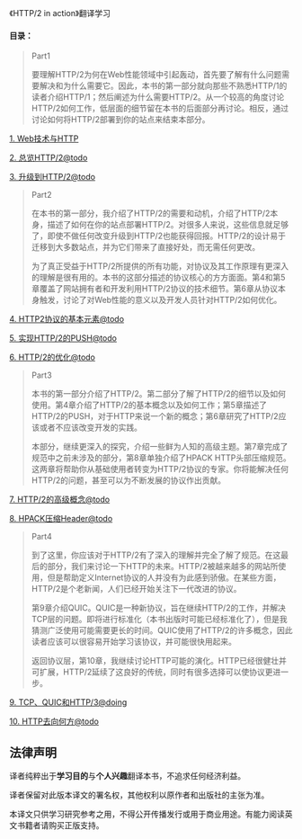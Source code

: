 《HTTP/2 in action》翻译学习

#### 目录：

> Part1
>
> 要理解HTTP/2为何在Web性能领域中引起轰动，首先要了解有什么问题需要解决和为什么需要它。因此，本书的第一部分就向那些不熟悉HTTP/1的读者介绍HTTP/1；然后阐述为什么需要HTTP/2。从一个较高的角度讨论HTTP/2如何工作，低层面的细节留在本书的后面部分再讨论。相反，通过讨论如何将HTTP/2部署到你的站点来结束本部分。

[1. Web技术与HTTP](part1.moving_to_http2/1.web_technologies_and_http.md)

[2. 总览HTTP/2@todo](part1.moving_to_http2/2.the_road_to_http2.md)

[3. 升级到HTTP/2@todo](part1.moving_to_http2/3.upgrading_to_http2.md)

> Part2
>
> 在本书的第一部分，我介绍了HTTP/2的需要和动机，介绍了HTTP/2本身，描述了如何在你的站点部署HTTP/2。对很多人来说，这些信息就足够了，即使不做任何改变升级到HTTP/2也能获得回报。HTTP/2的设计易于迁移到大多数站点，并为它们带来了直接好处，而无需任何更改。
>
> 为了真正受益于HTTP/2所提供的所有功能，对协议及其工作原理有更深入的理解是很有用的。本书的这部分描述的协议核心的方方面面。第4和第5章覆盖了网站拥有者和开发利用HTTP/2协议的技术细节。第6章从协议本身触发，讨论了对Web性能的意义以及开发人员针对HTTP/2如何优化。

[4. HTTP2协议的基本元素@todo](part2.using_http2/4.http2_protocol_basics.md)

[5. 实现HTTP/2的PUSH@todo](part2.using_http2/5.implementing_http2_push.md)

[6. HTTP/2的优化@todo](part2.using_http2/6.optimizing_for_http2.md)

> Part3 
>
> 本书的第一部分介绍了HTTP/2。第二部分了解了HTTP/2的细节以及如何使用。第4章介绍了HTTP/2的基本概念以及如何工作；第5章描述了HTTP/2的PUSH，对于HTTP来说一个新的概念；第6章研究了HTTP/2应该或者不应该改变开发的实践。
>
> 本部分，继续更深入的探究，介绍一些鲜为人知的高级主题。第7章完成了规范中之前未涉及的部分，第8章单独介绍了HPACK HTTP头部压缩规范。这两章将帮助你从基础使用者转变为HTTP/2协议的专家。你将能解决任何HTTP/2的问题，甚至可以为不断发展的协议作出贡献。

[7. HTTP/2的高级概念@todo](part3.advanced_http2/7.advanced_http2_concepts.md)

[8. HPACK压缩Header@todo](part3.advanced_http2/8.hpack_hearder_compression.md)

> Part4
>
> 到了这里，你应该对于HTTP/2有了深入的理解并完全了解了规范。在这最后的部分，我们来讨论一下HTTP的未来。HTTP/2被越来越多的网站所使用，但是帮助定义Internet协议的人并没有为此感到骄傲。在某些方面，HTTP/2是个老新闻，人们已经开始关注下一代改进的协议。
>
> 第9章介绍QUIC。QUIC是一种新协议，旨在继续HTTP/2的工作，并解决TCP层的问题。即将进行标准化（本书出版时可能已经标准化了），但是我猜测广泛使用可能需要更长的时间。QUIC使用了HTTP/2的许多概念，因此读者应该可以很容易开始学习该协议，并可能很快用起来。
>
> 返回协议层，第10章，我继续讨论HTTP可能的演化。HTTP已经很健壮并可扩展，HTTP/2延续了这良好的传统，同时有很多选择可以使协议更进一步。

[9. TCP、QUIC和HTTP/3@doing](part4.the_future_of_http/9.tcp_quic_and_http3.md)

[10. HTTP去向何方@todo](part4.the_future_of_http/10.where_http_goes_from_here.md)

## 法律声明

译者纯粹出于**学习目的**与**个人兴趣**翻译本书，不追求任何经济利益。

译者保留对此版本译文的署名权，其他权利以原作者和出版社的主张为准。

本译文只供学习研究参考之用，不得公开传播发行或用于商业用途。有能力阅读英文书籍者请购买正版支持。